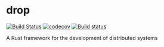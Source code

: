 # drop
[![Build Status](https://travis-ci.org/Distributed-EPFL/drop.svg?branch=master)](https://travis-ci.org/Distributed-EPFL/drop)
[![codecov](https://codecov.io/gh/Distributed-EPFL/drop/branch/master/graph/badge.svg)](https://codecov.io/gh/Distributed-EPFL/drop)
[![Build status](https://ci.appveyor.com/api/projects/status/266h86yk0a7us9ns/branch/master?svg=true)](https://ci.appveyor.com/project/SonicFrog/drop/branch/master)

A Rust framework for the development of distributed systems
